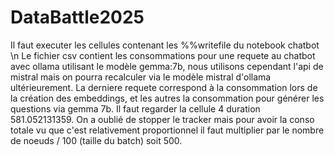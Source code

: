 # DataBattle2025

Il faut executer les cellules contenant les %%writefile du notebook chatbot 
\n
Le fichier csv contient les consommations pour une requete au chatbot avec ollama utilisant le modèle gemma:7b, nous utilisons cependant l'api de mistral mais on pourra recalculer via le modèle mistral d'ollama ultérieurement. 
La derniere requete correspond à la consommation lors de la création des embeddings, et les autres la consommation pour générer les questions via gemma 7b. Il faut regarder la cellule 4 duration 581.052131359. On a oublié de stopper le tracker mais pour avoir la conso totale vu que c'est relativement proportionnel il faut multiplier par le nombre de noeuds / 100 (taille du batch) soit 500. 
